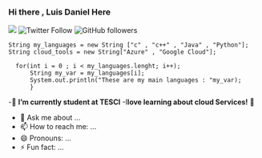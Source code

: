 ### Hi there  , Luis Daniel Here 
![](https://gifimage.net/wp-content/uploads/2017/10/mini-gif-12.gif)
![Twitter Follow](https://img.shields.io/twitter/follow/DaniDaniel1245?label=Follow&style=social)
![GitHub followers](https://img.shields.io/github/followers/ddaniuwu?style=social)



````
String my_languages = new String ["c" , "c++" , "Java" , "Python"];
String cloud_tools = new String["Azure" , "Google Cloud"];
  
  for(int i = 0 ; i < my_languages.lenght; i++);
      String my_var = my_languages[i];
      System.out.println("These are my main languages : "my_var);
      }

`````

-🔭 **I’m currently student at TESCI**
-I**love learning about cloud Services!** 💭 

- 💬 Ask me about ...
- 📫 How to reach me: ...
- 😄 Pronouns: ...
- ⚡ Fun fact: ...


